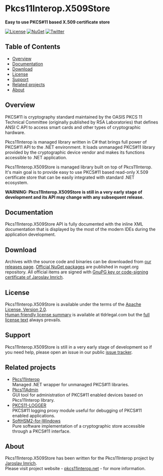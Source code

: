 Pkcs11Interop.X509Store
=======================
**Easy to use PKCS#11 based X.509 certificate store**

[![License](https://img.shields.io/badge/license-Apache%202.0-blue.svg)](https://github.com/Pkcs11Interop/Pkcs11Interop.X509Store/blob/master/LICENSE.md)
[![NuGet](https://img.shields.io/badge/nuget-pkcs11interop.x509store-blue.svg)](https://www.nuget.org/packages/Pkcs11Interop.X509Store/)
[![Twitter](https://img.shields.io/badge/twitter-p11interop-blue.svg)](https://twitter.com/p11interop)

## Table of Contents

* [Overview](#overview)
* [Documentation](#documentation)
* [Download](#download)
* [License](#license)
* [Support](#support)
* [Related projects](#related-projects)
* [About](#about)

## Overview

PKCS#11 is cryptography standard maintained by the OASIS PKCS 11 Technical Committee (originally published by RSA Laboratories) that defines ANSI C API to access smart cards and other types of cryptographic hardware.

Pkcs11Interop is managed library written in C# that brings full power of PKCS#11 API to the .NET environment. It loads unmanaged PKCS#11 library provided by the cryptographic device vendor and makes its functions accessible to .NET application.

Pkcs11Interop.X509Store is managed library built on top of Pkcs11Interop. It's main goal is to provide easy to use PKCS#11 based read-only X.509 certificate store that can be easily integrated with standard .NET ecosystem.

**WARNING: Pkcs11Interop.X509Store is still in a very early stage of development and its API may change with any subsequent release.**

## Documentation

Pkcs11Interop.X509Store API is fully documented with the inline XML documentation that is displayed by the most of the modern IDEs during the application development.

## Download

Archives with the source code and binaries can be downloaded from [our releases page](https://github.com/Pkcs11Interop/Pkcs11Interop.X509Store/releases/). [Official NuGet packages](https://www.nuget.org/packages/Pkcs11Interop.X509Store/) are published in nuget.org repository. All official items are signed with [GnuPG key or code-signing certificate of Jaroslav Imrich](https://www.jimrich.sk/crypto/).

## License

Pkcs11Interop.X509Store is available under the terms of the [Apache License, Version 2.0](http://www.apache.org/licenses/LICENSE-2.0).  
[Human friendly license summary](https://tldrlegal.com/l/apache2) is available at tldrlegal.com but the [full license text](LICENSE.md) always prevails.

## Support

Pkcs11Interop.X509Store is still in a very early stage of development so if you need help, please open an issue in our public [issue tracker](https://github.com/Pkcs11Interop/Pkcs11Interop.X509Store/issues).

## Related projects

* [Pkcs11Interop](http://www.pkcs11interop.net/)  
  Managed .NET wrapper for unmanaged PKCS#11 libraries.
* [Pkcs11Admin](http://www.pkcs11admin.net/)  
  GUI tool for administration of PKCS#11 enabled devices based on Pkcs11Interop library.
* [PKCS11-LOGGER](https://github.com/Pkcs11Interop/pkcs11-logger)  
  PKCS#11 logging proxy module useful for debugging of PKCS#11 enabled applications.
* [SoftHSM2-for-Windows](https://github.com/disig/SoftHSM2-for-Windows)  
  Pure software implementation of a cryptographic store accessible through a PKCS#11 interface.

## About

Pkcs11Interop.X509Store has been written for the Pkcs11Interop project by [Jaroslav Imrich](http://www.jimrich.sk).  
Please visit project website - [pkcs11interop.net](http://www.pkcs11interop.net) - for more information.
